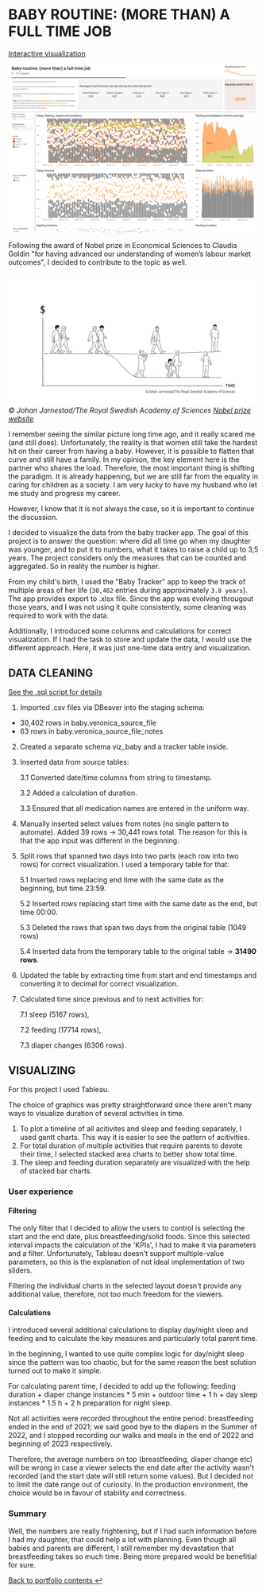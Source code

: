 # BABY ROUTINE: (MORE THAN) A FULL TIME JOB

[Interactive visualization](https://public.tableau.com/app/profile/olga.romanova7546/viz/Baby_routine/Babyroutine)

![babyviz](Babyviz-dashboard.png)

Following the award of Nobel prize in Economical Sciences to Claudia Goldin "for having advanced our understanding of women’s labour market outcomes", I decided to contribute to the topic as well.

![Nobel prize](nobelprize.png)
*© Johan Jarnestad/The Royal Swedish Academy of Sciences [Nobel prize website](https://www.nobelprize.org/prizes/economic-sciences/2023/press-release/)*

I remember seeing the similar picture long time ago, and it really scared me (and still does). Unfortunately, the reality is that women still take the hardest hit on their career from having a baby. However, it is possible to flatten that curve and still have a family. In my opinion, the key element here is the partner who shares the load. Therefore, the most important thing is shifting the paradigm. It is already happening, but we are still far from the equality in caring for children as a society. I am very lucky to have my husband who let me study and progress my career. 

However, I know that it is not always the case, so it is important to continue the discussion. 

I decided to visualize the data from the baby tracker app. The goal of this project is to answer the question: where did all time go when my daughter was younger, and to put it to numbers, what it takes to raise a child up to 3,5 years. The project considers only the measures that can be counted and aggregated. So in reality the number is higher.

From my child's birth, I used the "Baby Tracker" app to keep the track of multiple areas of her life (`30,402` entries during approximately `3.8 years`). The app provides export to .xlsx file. Since the app was evolving througout those years, and I was not using it quite consistently, some cleaning was required to work with the data.

Additionally, I introduced some columns and calculations for correct visualization. If I had the task to store and update the data, I would use the different approach. Here, it was just one-time data entry and visualization.

## DATA CLEANING
[See the .sql script for details](baby-tracker.sql)
1. Imported .csv files via DBeaver into the staging schema:
- 30,402 rows in baby.veronica_source_file
- 63 rows in baby.veronica_source_file_notes

2. Created a separate schema viz_baby and a tracker table inside.

3. Inserted data from source tables:

    3.1 Converted date/time columns from string to timestamp.

    3.2 Added a calculation of duration.

    3.3 Ensured that all medication names are entered in the uniform way.

4. Manually inserted select values from notes (no single pattern to automate). Added 39 rows -> 30,441 rows total. 
The reason for this is that the app input was different in the beginning.

5. Split rows that spanned two days into two parts (each row into two rows) for correct visualization. 
I used a temporary table for that: 

    5.1 Inserted rows replacing end time with the same date as the beginning, but time 23:59.

    5.2 Inserted rows replacing start time with the same date as the end, but time 00:00.

    5.3 Deleted the rows that span two days from the original table (1049 rows)

    5.4 Inserted data from the temporary table to the original table -> **31490 rows**.

6. Updated the table by extracting time from start and end timestamps and converting it to decimal for correct visualization.
7. Calculated time since previous and to next activities for:

    7.1 sleep (5167 rows),

    7.2 feeding (17714 rows),

    7.3 diaper changes (6306 rows).

## VISUALIZING

For this project I used Tableau.

The choice of graphics was pretty straightforward since there aren't many ways to visualize duration of several activities in time. 

1. To plot a timeline of all acitivites and sleep and feeding separately, I used gantt charts. This way it is easier to see the pattern of acitivities.
2. For total duration of multiple activities that require parents to devote their time, I selected stacked area charts to better show total time.
3. The sleep and feeding duration separately are visualized with the help of stacked bar charts.

### User experience

#### Filtering
The only filter that I decided to allow the users to control is selecting the start and the end date, plus breastfeeding/solid foods. 
Since this selected interval impacts the calculation of the 'KPIs', I had to make it via parameters and a filter. Unfortunately, Tableau doesn't support multiple-value parameters, so this is the explanation of not ideal implementation of two sliders.

Filtering the individual charts in the selected layout doesn't provide any additional value, therefore, not too much freedom for the viewers. 

#### Calculations
I introduced several additional calculations to display day/night sleep and feeding and to calculate the key measures and particularly total parent time.

In the beginning, I wanted to use quite complex logic for day/night sleep since the pattern was too chaotic, but for the same reason the best solution turned out to make it simple. 

For calculating parent time, I decided to add up the following:   feeding duration + diaper change instances * 5 min + outdoor time + 1 h + day sleep instances * 1.5 h + 2 h preparation for night sleep. 

Not all activities were recorded throughout the entire period: breastfeeding ended in the end of 2021; we said good bye to the diapers in the Summer of 2022, and I stopped recording our walks and meals in the end of 2022 and beginning of 2023 respectively. 

Therefore, the average numbers on top (breastfeeding, diaper change etc) will be wrong in case a viewer selects the end date after the activity wasn't recorded (and the start date will still return some values). But I decided not to limit the date range out of curiosity. In the production environment, the choice would be in favour of stability and correctness. 

### Summary
Well, the numbers are really frightening, but if I had such information before I had my daughter, that could help a lot with planning. Even though all babies and parents are different, I still remember my devastation that breastfeeding takes so much time. Being more prepared would be benefitial for sure.

[Back to portfolio contents :leftwards_arrow_with_hook:](https://github.com/o-romanova/Portfolio/blob/main/README.md)

